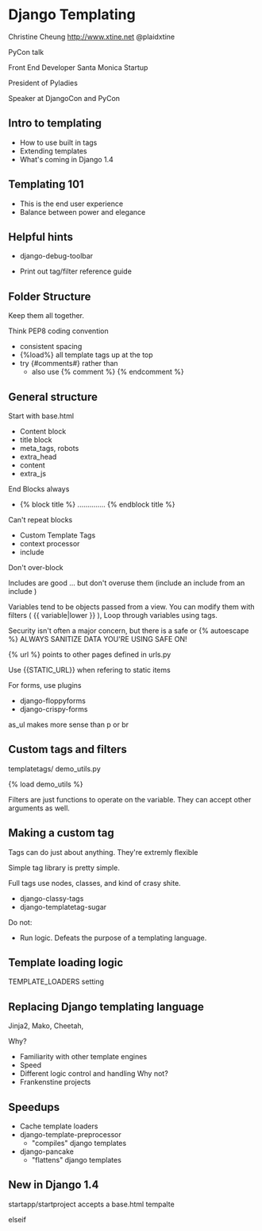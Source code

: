 Django Templating
=================

Christine Cheung
http://www.xtine.net
@plaidxtine

PyCon talk

Front End Developer
Santa Monica Startup

President of Pyladies

Speaker at DjangoCon and PyCon

Intro to templating
-------------------

 - How to use built in tags
 - Extending templates
 - What's coming in Django 1.4

Templating 101
--------------

 - This is the end user experience
 - Balance between power and elegance

Helpful hints
-------------

 - django-debug-toolbar

 - Print out tag/filter reference guide

Folder Structure
----------------

Keep them all together.

Think PEP8 coding convention
- consistent spacing
- {%load%} all template tags up at the top
- try {#comments#} rather than <!-- comments -->
  - also use {% comment %} {% endcomment %}

General structure
-----------------

Start with base.html
  - Content block
  - title block
  - meta_tags, robots
  - extra_head
  - content
  - extra_js

End Blocks always
  - {% block title %} .............. {% endblock title %}

Can't repeat blocks
  - Custom Template Tags
  - context processor
  - include

Don't over-block

Includes are good
... but don't overuse them (include an include from an include )

Variables tend to be objects passed from a view.  You can modify them with filters ( {{ variable|lower }} ), 
Loop through variables using tags. 

Security isn't often a major concern, but there is a safe or {% autoescape %}
ALWAYS SANITIZE DATA YOU'RE USING SAFE ON!

{% url %} points to other pages defined in urls.py

Use {{STATIC_URL}} when refering to static items

For forms, use plugins 
- django-floppyforms
- django-crispy-forms

as_ul makes more sense than p or br

Custom tags and filters
-----------------------

templatetags/
  demo_utils.py

{% load demo_utils %}

Filters are just functions to operate on the variable.  They can accept other arguments as well.

Making a custom tag
-------------------

Tags can do just about anything.  They're extremly flexible

Simple tag library is pretty simple.  

Full tags use nodes, classes, and kind of crasy shite.

 - django-classy-tags
 - django-templatetag-sugar

Do not:
  - Run logic.  Defeats the purpose of a templating language. 

Template loading logic
----------------------

TEMPLATE_LOADERS setting

Replacing Django templating language
------------------------------------

Jinja2, Mako, Cheetah,

Why?
  - Familiarity with other template engines
  - Speed
  - Different logic control and handling
Why not?
  - Frankenstine projects

Speedups
--------

  - Cache template loaders
  - django-template-preprocessor
    - "compiles" django templates
  - django-pancake
    - "flattens" django templates

New in Django 1.4
-----------------

  startapp/startproject accepts a base.html tempalte

elseif

